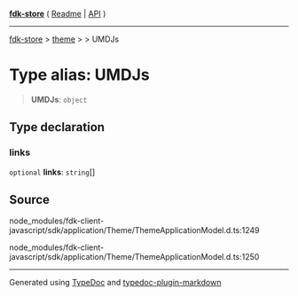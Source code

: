 [**fdk-store**](../../../README.md) ( [Readme](../../../README.md) \| [API](../../../API.md) )

---

[fdk-store](../../../API.md) > [theme](../../README.md) > [<internal>](../README.md) > UMDJs

# Type alias: UMDJs

> **UMDJs**: `object`

## Type declaration

### links

`optional` **links**: `string`[]

## Source

node_modules/fdk-client-javascript/sdk/application/Theme/ThemeApplicationModel.d.ts:1249

node_modules/fdk-client-javascript/sdk/application/Theme/ThemeApplicationModel.d.ts:1250

---

Generated using [TypeDoc](https://typedoc.org/) and [typedoc-plugin-markdown](https://www.npmjs.com/package/typedoc-plugin-markdown)
